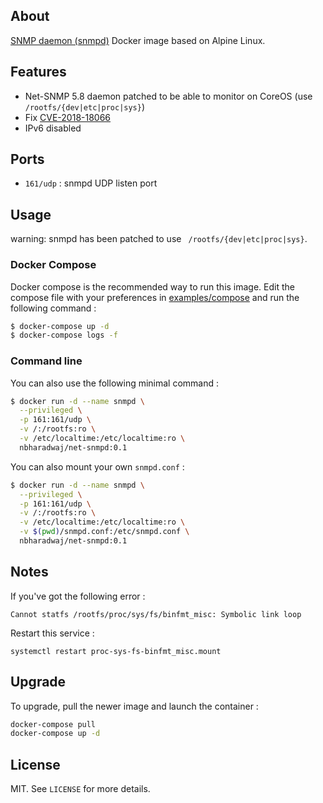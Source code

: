 ## About

[SNMP daemon (snmpd)](http://www.net-snmp.org/) Docker image based on Alpine Linux.<br />


## Features

* Net-SNMP 5.8 daemon patched to be able to monitor on CoreOS (use `/rootfs/{dev|etc|proc|sys}`)
* Fix [CVE-2018-18066](https://nvd.nist.gov/vuln/detail/CVE-2018-18066)
* IPv6 disabled

## Ports

* `161/udp` : snmpd UDP listen port

## Usage

warning: snmpd has been patched to use ` /rootfs/{dev|etc|proc|sys}`.

### Docker Compose

Docker compose is the recommended way to run this image. Edit the compose file with your preferences in [examples/compose](examples/compose) and run the following command :

```bash
$ docker-compose up -d
$ docker-compose logs -f
```

### Command line

You can also use the following minimal command :

```bash
$ docker run -d --name snmpd \
  --privileged \
  -p 161:161/udp \
  -v /:/rootfs:ro \
  -v /etc/localtime:/etc/localtime:ro \
  nbharadwaj/net-snmpd:0.1
```

You can also mount your own `snmpd.conf` :

```bash
$ docker run -d --name snmpd \
  --privileged \
  -p 161:161/udp \
  -v /:/rootfs:ro \
  -v /etc/localtime:/etc/localtime:ro \
  -v $(pwd)/snmpd.conf:/etc/snmpd.conf \
  nbharadwaj/net-snmpd:0.1
```

## Notes

If you've got the following error :

```
Cannot statfs /rootfs/proc/sys/fs/binfmt_misc: Symbolic link loop
```

Restart this service :

```
systemctl restart proc-sys-fs-binfmt_misc.mount
```

## Upgrade

To upgrade, pull the newer image and launch the container :

```bash
docker-compose pull
docker-compose up -d
```

## License

MIT. See `LICENSE` for more details.
